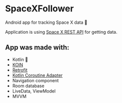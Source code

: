 # SpaceXFollower
Android app for tracking Space X data 🚀

Application is using [Space X REST API](https://github.com/r-spacex/SpaceX-API) for getting data.

## App was made with:
* Kotlin 💎
* [KOIN](https://insert-koin.io)
* [Retrofit](https://square.github.io/retrofit/)
* [Kotlin Coroutine Adapter](https://github.com/JakeWharton/retrofit2-kotlin-coroutines-adapter)
* Navigation component
* Room database
* LiveData, ViewModel
* MVVM
